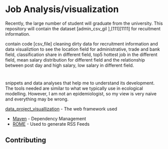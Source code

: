 # Job Analysis/visualization


Recently, the large number of student will graduate from the university. This repository will contain the dataset [admin_csv_gil  ],[111][1111] for recuitment information.

contain code [csv_file]
cleaning dirty data for recruitment information and data visualiztion to see the location field for administrative, trade and bank field, classification share in different field, top5 hottest job in the different field, mean salary distribution for different field and the relationship between post day and high salary, low salary in different field.

# 


snippets and data analyses that help me to understand its development. The tools needed are similar to what we typically use in ecological modelling. However, I am not an epidemiologist, so my view is very naive and everything may be wrong.





[data_project_visuallization](https://github.com/Flora1234567/project/blob/project/project/datavisualisation_20210412/project_plot2.ipynb) - The web framework used
* [Maven](https://maven.apache.org/) - Dependency Management
* [ROME](https://rometools.github.io/rome/) - Used to generate RSS Feeds

## Contributing
